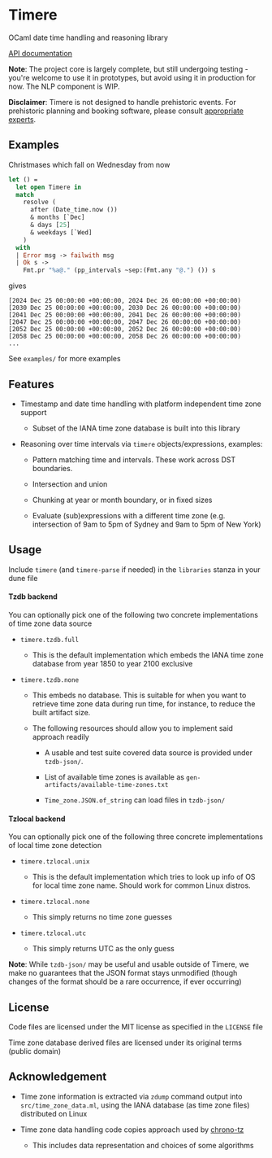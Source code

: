 # Timere
OCaml date time handling and reasoning library

[API documentation](https://daypack-dev.github.io/timere/)

__Note__: The project core is largely complete, but still undergoing testing - you're welcome to use it in prototypes, but avoid using it in production for now. The NLP component is WIP.

__Disclaimer__: Timere is not designed to handle prehistoric events. For prehistoric planning and booking software, please consult [appropriate experts](https://en.wikipedia.org/wiki/The_Flintstones).

## Examples

Christmases which fall on Wednesday from now

```ocaml
let () =
  let open Timere in
  match
    resolve (
      after (Date_time.now ())
      & months [`Dec]
      & days [25]
      & weekdays [`Wed]
    )
  with
  | Error msg -> failwith msg
  | Ok s ->
    Fmt.pr "%a@." (pp_intervals ~sep:(Fmt.any "@.") ()) s
```

gives

```
[2024 Dec 25 00:00:00 +00:00:00, 2024 Dec 26 00:00:00 +00:00:00)
[2030 Dec 25 00:00:00 +00:00:00, 2030 Dec 26 00:00:00 +00:00:00)
[2041 Dec 25 00:00:00 +00:00:00, 2041 Dec 26 00:00:00 +00:00:00)
[2047 Dec 25 00:00:00 +00:00:00, 2047 Dec 26 00:00:00 +00:00:00)
[2052 Dec 25 00:00:00 +00:00:00, 2052 Dec 26 00:00:00 +00:00:00)
[2058 Dec 25 00:00:00 +00:00:00, 2058 Dec 26 00:00:00 +00:00:00)
...
```

See `examples/` for more examples

## Features

- Timestamp and date time handling with platform independent time zone support

  - Subset of the IANA time zone database is built into this library
  
- Reasoning over time intervals via `timere` objects/expressions, examples:

  - Pattern matching time and intervals. These work across DST boundaries.
  
  - Intersection and union

  - Chunking at year or month boundary, or in fixed sizes

  - Evaluate (sub)expressions with a different time zone (e.g. intersection of 9am to 5pm of Sydney and 9am to 5pm of New York)
    
## Usage

Include `timere` (and `timere-parse` if needed) in the `libraries` stanza in your dune file

#### Tzdb backend

You can optionally pick one of the following two concrete implementations of time zone data source

- `timere.tzdb.full`

  - This is the default implementation which embeds the IANA time zone database from year 1850 to year 2100 exclusive

- `timere.tzdb.none`

  - This embeds no database.
    This is suitable for when you want to retrieve time zone data during run time, for instance, to reduce the built artifact size.
  
  - The following resources should allow you to implement said approach readily
  
    - A usable and test suite covered data source is provided under `tzdb-json/`.
    
    - List of available time zones is available as `gen-artifacts/available-time-zones.txt`

    - `Time_zone.JSON.of_string` can load files in `tzdb-json/`

#### Tzlocal backend

You can optionally pick one of the following three concrete implementations of local time zone detection

- `timere.tzlocal.unix`

  - This is the default implementation which tries to look up info of OS for local time zone name. Should work for common Linux distros.

- `timere.tzlocal.none`

  - This simply returns no time zone guesses

- `timere.tzlocal.utc`

  - This simply returns UTC as the only guess

__Note__: While `tzdb-json/` may be useful and usable outside of Timere,
we make no guarantees that the JSON format stays unmodified
(though changes of the format should be a rare occurrence, if ever occurring)

## License

Code files are licensed under the MIT license as specified in the `LICENSE` file

Time zone database derived files are licensed under its original terms (public domain)

## Acknowledgement

- Time zone information is extracted via `zdump` command output into `src/time_zone_data.ml`, using the IANA database (as time zone files) distributed on Linux

- Time zone data handling code copies approach used by [chrono-tz](https://github.com/chronotope/chrono-tz)

  - This includes data representation and choices of some algorithms
